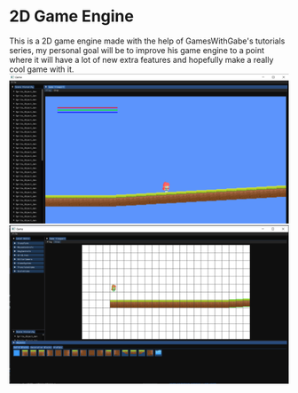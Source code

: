 # 2D Game Engine
This is a 2D game engine made with the help of GamesWithGabe's tutorials series, my personal goal will be to improve his game engine to a point where it will have a lot of new extra features and hopefully make a really cool game with it.
![Screenshot](GitHubImages/Engine.PNG)
![Screenshot](GitHubImages/Engine2.PNG)
